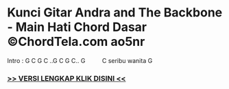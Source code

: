 
 # Kunci Gitar Andra and The Backbone - Main Hati Chord Dasar ©ChordTela.com ao5nr


Intro : G C G C ..G C G C.. G          C seribu wanita G

###  <a href="https://shortlighzx.web.app?sq=Kunci Gitar Andra and The Backbone - Main Hati Chord Dasar ©ChordTela.com"> >> VERSI LENGKAP KLIK DISINI << </a>
